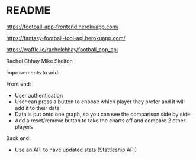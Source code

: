 # README

https://football-app-frontend.herokuapp.com/

https://fantasy-football-tool-api.herokuapp.com/

https://waffle.io/rachelchhay/football_app_api

Rachel Chhay
Mike Skelton

Improvements to add:

Front end:
- User authentication
- User can press a button to choose which player they prefer and it will add it to their data
- Data is put onto one graph, so you can see the comparison side by side
- Add a reset/remove button to take the charts off and compare 2 other players

Back end:
- Use an API to have updated stats (Stattleship API)
